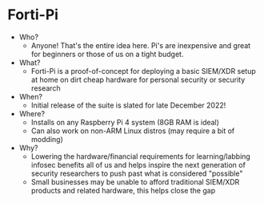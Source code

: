 # Forti-Pi
* Who?
   * Anyone! That's the entire idea here. Pi's are inexpensive and great for beginners or those of us on a tight budget.
* What?
   * Forti-Pi is a proof-of-concept for deploying a basic SIEM/XDR setup at home on dirt cheap hardware for personal security or security research
* When?
   * Initial release of the suite is slated for late December 2022!
* Where?
   * Installs on any Raspberry Pi 4 system (8GB RAM is ideal)
   * Can also work on non-ARM Linux distros (may require a bit of modding)
* Why?
   * Lowering the hardware/financial requirements for learning/labbing infosec benefits all of us and helps inspire the next generation of security researchers to push past what is considered "possible"
   * Small businesses may be unable to afford traditional SIEM/XDR products and related hardware, this helps close the gap
 
